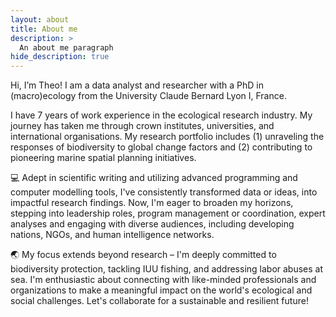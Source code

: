 ```yaml
---
layout: about
title: About me  
description: >
  An about me paragraph 
hide_description: true
---
```


Hi, I’m Theo! I am a data analyst and researcher with a PhD in (macro)ecology from the University Claude Bernard Lyon I, France.  

I have 7 years of work experience in the ecological research industry. My journey has taken me through crown institutes, universities, and international organisations. My research portfolio includes (1) unraveling the responses of biodiversity to global change factors and (2) contributing to pioneering marine spatial planning initiatives.

💻 Adept in scientific writing and utilizing advanced programming and computer modelling tools, I've consistently transformed data or ideas, into impactful research findings. Now, I'm eager to broaden my horizons, stepping into leadership roles, program management or coordination, expert analyses and engaging with diverse audiences, including developing nations, NGOs, and human intelligence networks.

🌏 My focus extends beyond research – I'm deeply committed to biodiversity protection, tackling IUU fishing, and addressing labor abuses at sea. I'm enthusiastic about connecting with like-minded professionals and organizations to make a meaningful impact on the world's ecological and social challenges. Let's collaborate for a sustainable and resilient future!